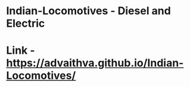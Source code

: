 # Indian-Locomotives - Diesel and Electric   
# Link - https://advaithva.github.io/Indian-Locomotives/        
 
    
 
